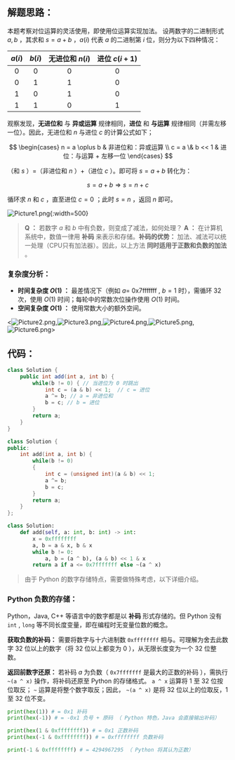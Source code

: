 ## 解题思路：

本题考察对位运算的灵活使用，即使用位运算实现加法。
设两数字的二进制形式 $a, b$ ，其求和 $s = a + b$ ，$a(i)$ 代表 $a$ 的二进制第 $i$ 位，则分为以下四种情况：

| $a(i)$ | $b(i)$ | 无进位和 $n(i)$ | 进位 $c(i+1)$ |
| :----: | :----: | :-------------: | :-----------: |
|  $0$   |  $0$   |       $0$       |      $0$      |
|  $0$   |  $1$   |       $1$       |      $0$      |
|  $1$   |  $0$   |       $1$       |      $0$      |
|  $1$   |  $1$   |       $0$       |      $1$      |

观察发现，**无进位和** 与 **异或运算** 规律相同，**进位** 和 **与运算** 规律相同（并需左移一位）。因此，无进位和 $n$ 与进位 $c$ 的计算公式如下；

$$
\begin{cases}
n = a \oplus b & 非进位和：异或运算 \\
c = a \& b << 1 & 进位：与运算 + 左移一位
\end{cases}
$$

（和 $s$ ）$=$（非进位和 $n$ ）$+$（进位 $c$ ）。即可将 $s = a + b$ 转化为：

$$
s = a + b \Rightarrow s = n + c
$$

循环求 $n$ 和 $c$ ，直至进位 $c = 0$ ；此时 $s = n$ ，返回 $n$ 即可。

![Picture1.png](https://pic.leetcode-cn.com/9716b1a1ead21824b8216c7d54910bee4d838c011581f4e3d82a14f71cb392a1-Picture1.png){:width=500}

> **Q ：** 若数字 $a$ 和 $b$ 中有负数，则变成了减法，如何处理？
> **A ：** 在计算机系统中，数值一律用 **补码** 来表示和存储。**补码的优势：** 加法、减法可以统一处理（CPU只有加法器）。因此，以上方法 **同时适用于正数和负数的加法** 。

### 复杂度分析：

- **时间复杂度 $O(1)$ ：** 最差情况下（例如 $a =$ 0x7fffffff , $b = 1$ 时），需循环 32 次，使用 $O(1)$ 时间；每轮中的常数次位操作使用 $O(1)$ 时间。
- **空间复杂度 $O(1)$ ：** 使用常数大小的额外空间。

<![Picture2.png](https://pic.leetcode-cn.com/d0039bd73623aafd56741a1aed9d52ca00451f434d5c8b33b04da9173e460f8b-Picture2.png),![Picture3.png](https://pic.leetcode-cn.com/42ea80334f0aff1d2d6e772390759850f7ccd501805158fb72f5a83cb6eebc24-Picture3.png),![Picture4.png](https://pic.leetcode-cn.com/dbf420b8ae88071e0a176162bb2b2f44ce5368644408ca25eda8e72c1f102ac3-Picture4.png),![Picture5.png](https://pic.leetcode-cn.com/87f697a25ee42e382c5d5dcd38dd7890a0e7216ac5d254facec14892d0e48dc1-Picture5.png),![Picture6.png](https://pic.leetcode-cn.com/3067c3007ad93318be3b08834a674288d4aed011b95d302a83206e88a5302252-Picture6.png)>

## 代码：

```Java []
class Solution {
    public int add(int a, int b) {
        while(b != 0) { // 当进位为 0 时跳出
            int c = (a & b) << 1;  // c = 进位
            a ^= b; // a = 非进位和
            b = c; // b = 进位
        }
        return a;
    }
}
```

```C++ []
class Solution {
public:
    int add(int a, int b) {
        while(b != 0)
        {
            int c = (unsigned int)(a & b) << 1;
            a ^= b;
            b = c;
        }
        return a;
    }
};
```

```Python []
class Solution:
    def add(self, a: int, b: int) -> int:
        x = 0xffffffff
        a, b = a & x, b & x
        while b != 0:
            a, b = (a ^ b), (a & b) << 1 & x
        return a if a <= 0x7fffffff else ~(a ^ x)
```

> 由于 Python 的数字存储特点，需要做特殊考虑，以下详细介绍。

### Python 负数的存储：

Python，Java, C++ 等语言中的数字都是以 **补码** 形式存储的。但 Python 没有 `int` , `long` 等不同长度变量，即在编程时无变量位数的概念。

**获取负数的补码：** 需要将数字与十六进制数 `0xffffffff` 相与。可理解为舍去此数字 32 位以上的数字（将 32 位以上都变为 $0$ ），从无限长度变为一个 32 位整数。

**返回前数字还原：** 若补码 $a$ 为负数（ `0x7fffffff` 是最大的正数的补码 ），需执行 `~(a ^ x)` 操作，将补码还原至 Python 的存储格式。 `a ^ x` 运算将 1 至 32 位按位取反； `~` 运算是将整个数字取反；因此， `~(a ^ x)` 是将 32 位以上的位取反，1 至 32 位不变。

```Python
print(hex(1)) # = 0x1 补码
print(hex(-1)) # = -0x1 负号 + 原码 （ Python 特色，Java 会直接输出补码）

print(hex(1 & 0xffffffff)) # = 0x1 正数补码
print(hex(-1 & 0xffffffff)) # = 0xffffffff 负数补码

print(-1 & 0xffffffff) # = 4294967295 （ Python 将其认为正数）
```

